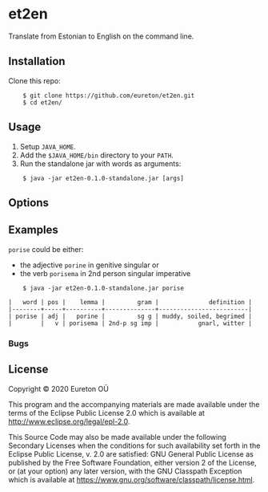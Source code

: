 # et2en

Translate from Estonian to English on the command line.

## Installation

Clone this repo:

```
    $ git clone https://github.com/eureton/et2en.git
    $ cd et2en/
````

## Usage

1. Setup `JAVA_HOME`.
1. Add the `$JAVA_HOME/bin` directory to your `PATH`.
1. Run the standalone jar with words as arguments:

  ```
      $ java -jar et2en-0.1.0-standalone.jar [args]
  ```

## Options

## Examples

`porise` could be either:

* the adjective `porine` in genitive singular or
* the verb `porisema` in 2nd person singular imperative

```
    $ java -jar et2en-0.1.0-standalone.jar porise

|   word | pos |    lemma |         gram |              definition |
|--------+-----+----------+--------------+-------------------------|
| porise | adj |   porine |         sg g | muddy, soiled, begrimed |
|        |   v | porisema | 2nd-p sg imp |           gnarl, witter |

```

### Bugs

## License

Copyright © 2020 Eureton OÜ

This program and the accompanying materials are made available under the
terms of the Eclipse Public License 2.0 which is available at
http://www.eclipse.org/legal/epl-2.0.

This Source Code may also be made available under the following Secondary
Licenses when the conditions for such availability set forth in the Eclipse
Public License, v. 2.0 are satisfied: GNU General Public License as published by
the Free Software Foundation, either version 2 of the License, or (at your
option) any later version, with the GNU Classpath Exception which is available
at https://www.gnu.org/software/classpath/license.html.

